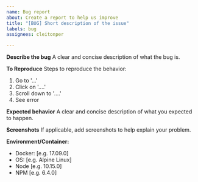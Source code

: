```yaml
---
name: Bug report
about: Create a report to help us improve
title: "[BUG] Short description of the issue"
labels: bug
assignees: cleitonper

---
```


**Describe the bug**
A clear and concise description of what the bug is.

**To Reproduce**
Steps to reproduce the behavior:
1. Go to '...'
2. Click on '....'
3. Scroll down to '....'
4. See error

**Expected behavior**
A clear and concise description of what you expected to happen.

**Screenshots**
If applicable, add screenshots to help explain your problem.

**Environment/Container:**
 - Docker: [e.g. 17.09.0]
 - OS: [e.g. Alpine Linux]
 - Node [e.g. 10.15.0]
 - NPM [e.g. 6.4.0]

